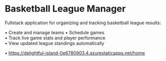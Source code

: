 # Basketball League Manager

Fullstack application for organizing and tracking basketball league results:  

• Create and manage teams 
• Schedule games  
• Track live game stats and player performance  
• View updated league standings automatically   

• https://delightful-island-0e6780903.4.azurestaticapps.net/home

